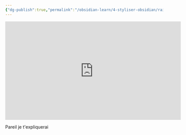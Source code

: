 ```yaml
---
{"dg-publish":true,"permalink":"/obsidian-learn/4-styliser-obsidian/rainbow-dossier/"}
---
```



<iframe width="560" height="315" src="https://www.youtube.com/embed/oJ9y9L9fTys" title="YouTube video player" frameborder="0" allow="accelerometer; autoplay; clipboard-write; encrypted-media; gyroscope; picture-in-picture" allowfullscreen></iframe>

Pareil je t'expliquerai